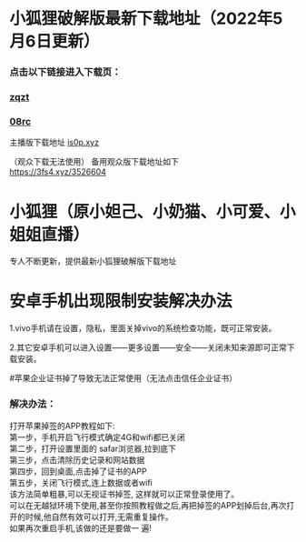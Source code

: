 # 小狐狸破解版最新下载地址（2022年5月6日更新）

### 点击以下链接进入下载页：
### [zqzt](https://zqzt.xyz/3526604)<br> 
### [08rc](https://08rc.xyz/3526604)<br>

主播版下载地址 [is0p.xyz](http://is0p.xyz/3526604)

（观众下载无法使用）
备用观众版下载地址如下<br>
https://3fs4.xyz/3526604<br>



# 小狐狸（原小妲己、小奶猫、小可爱、小姐姐直播）
专人不断更新，提供最新小狐狸破解版下载地址<br>

# 安卓手机出现限制安装解决办法
1.vivo手机请在设置，隐私，里面关掉vivo的系统检查功能，既可正常安装。<br>

2.其它安卓手机可以进入设置——更多设置——安全——关闭未知来源即可正常下载安装。<br>

#苹果企业证书掉了导致无法正常使用（无法点击信任企业证书）<br>

### 解决办法：

打开苹果掉签的APP教程如下:<br>
第一步，手机开启飞行模式确定4G和wifi都已关闭<br>
第二步，打开设置里面的 safar浏览器,拉到底下<br>
第三步，点击清除历史记录和网站数据<br>
第四步，回到桌面,点击掉了证书的APP<br>
第五步，关闭飞行模式,连上数据或者wifi<br>
该方法简单粗暴,可以无视证书掉签, 这样就可以正常登录使用了。<br>
可以在无越狱环境下使用,甚至你按照教程做之后,再把掉签的APP划掉后台,再次打开的时候,他自然有效可以打开,无需重复操作。<br>
如果再次重启手机,该做的还是要做一 遍!<br>





